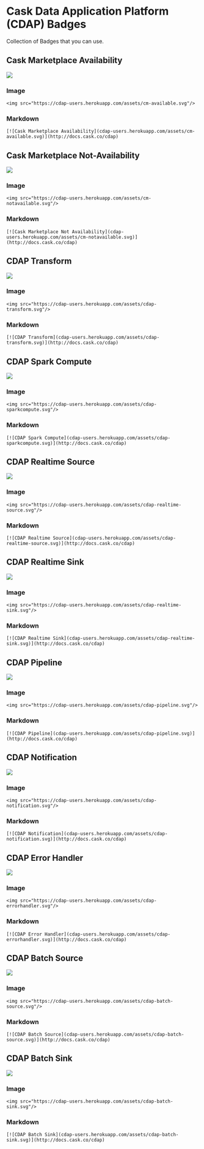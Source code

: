 # Cask Data Application Platform (CDAP) Badges

Collection of Badges that you can use. 

## Cask Marketplace Availability

<img src="https://cdap-users.herokuapp.com/assets/cm-available.svg"/>

### Image

```
<img src="https://cdap-users.herokuapp.com/assets/cm-available.svg"/>
```

### Markdown

```
[![Cask Marketplace Availability](cdap-users.herokuapp.com/assets/cm-available.svg)](http://docs.cask.co/cdap) 
```

## Cask Marketplace Not-Availability

<img src="https://cdap-users.herokuapp.com/assets/cm-notavailable.svg"/>

### Image

```
<img src="https://cdap-users.herokuapp.com/assets/cm-notavailable.svg"/>
```

### Markdown

```
[![Cask Marketplace Not Availability](cdap-users.herokuapp.com/assets/cm-notavailable.svg)](http://docs.cask.co/cdap) 
```

## CDAP Transform

<img src="https://cdap-users.herokuapp.com/assets/cdap-transform.svg"/>

### Image

```
<img src="https://cdap-users.herokuapp.com/assets/cdap-transform.svg"/>
```

### Markdown

```
[![CDAP Transform](cdap-users.herokuapp.com/assets/cdap-transform.svg)](http://docs.cask.co/cdap) 
```

## CDAP Spark Compute

<img src="https://cdap-users.herokuapp.com/assets/cdap-sparkcompute.svg"/>

### Image

```
<img src="https://cdap-users.herokuapp.com/assets/cdap-sparkcompute.svg"/>
```

### Markdown

```
[![CDAP Spark Compute](cdap-users.herokuapp.com/assets/cdap-sparkcompute.svg)](http://docs.cask.co/cdap) 
```

## CDAP Realtime Source

<img src="https://cdap-users.herokuapp.com/assets/cdap-realtime-source.svg"/>

### Image

```
<img src="https://cdap-users.herokuapp.com/assets/cdap-realtime-source.svg"/>
```

### Markdown

```
[![CDAP Realtime Source](cdap-users.herokuapp.com/assets/cdap-realtime-source.svg)](http://docs.cask.co/cdap) 
```

## CDAP Realtime Sink

<img src="https://cdap-users.herokuapp.com/assets/cdap-realtime-sink.svg"/>

### Image

```
<img src="https://cdap-users.herokuapp.com/assets/cdap-realtime-sink.svg"/>
```

### Markdown

```
[![CDAP Realtime Sink](cdap-users.herokuapp.com/assets/cdap-realtime-sink.svg)](http://docs.cask.co/cdap) 
```

## CDAP Pipeline

<img src="https://cdap-users.herokuapp.com/assets/cdap-pipeline.svg"/>

### Image

```
<img src="https://cdap-users.herokuapp.com/assets/cdap-pipeline.svg"/>
```

### Markdown

```
[![CDAP Pipeline](cdap-users.herokuapp.com/assets/cdap-pipeline.svg)](http://docs.cask.co/cdap) 
```

## CDAP Notification

<img src="https://cdap-users.herokuapp.com/assets/cdap-notification.svg"/>

### Image

```
<img src="https://cdap-users.herokuapp.com/assets/cdap-notification.svg"/>
```

### Markdown

```
[![CDAP Notification](cdap-users.herokuapp.com/assets/cdap-notification.svg)](http://docs.cask.co/cdap) 
```

## CDAP Error Handler

<img src="https://cdap-users.herokuapp.com/assets/cdap-errorhandler.svg"/>

### Image

```
<img src="https://cdap-users.herokuapp.com/assets/cdap-errorhandler.svg"/>
```

### Markdown

```
[![CDAP Error Handler](cdap-users.herokuapp.com/assets/cdap-errorhandler.svg)](http://docs.cask.co/cdap) 
```

## CDAP Batch Source

<img src="https://cdap-users.herokuapp.com/assets/cdap-batch-source.svg"/>

### Image

```
<img src="https://cdap-users.herokuapp.com/assets/cdap-batch-source.svg"/>
```

### Markdown

```
[![CDAP Batch Source](cdap-users.herokuapp.com/assets/cdap-batch-source.svg)](http://docs.cask.co/cdap) 
```

## CDAP Batch Sink

<img src="https://cdap-users.herokuapp.com/assets/cdap-batch-sink.svg"/>

### Image

```
<img src="https://cdap-users.herokuapp.com/assets/cdap-batch-sink.svg"/>
```

### Markdown

```
[![CDAP Batch Sink](cdap-users.herokuapp.com/assets/cdap-batch-sink.svg)](http://docs.cask.co/cdap) 
```

